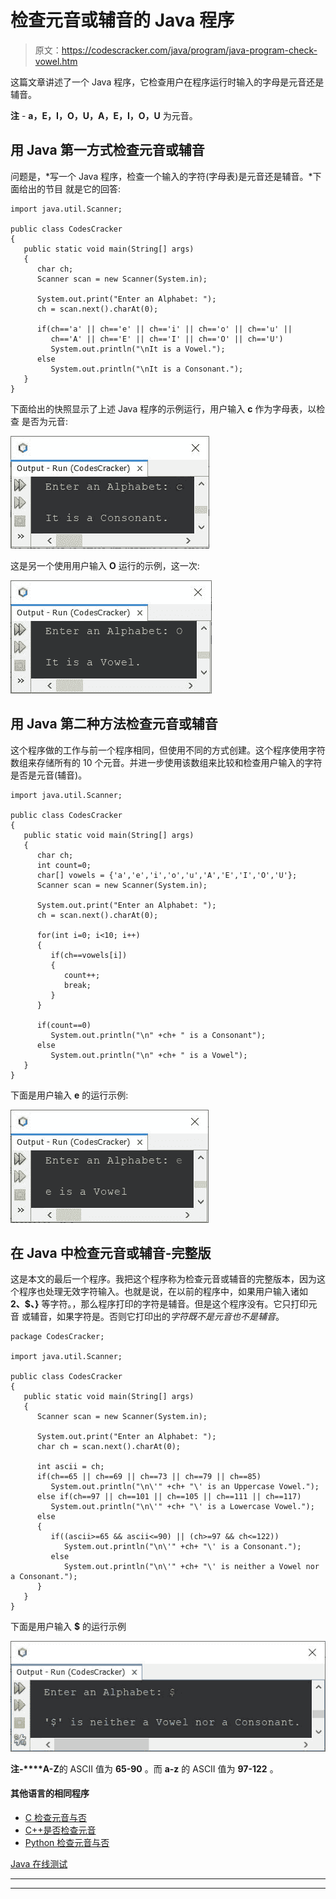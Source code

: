 # 检查元音或辅音的 Java 程序

> 原文：<https://codescracker.com/java/program/java-program-check-vowel.htm>

这篇文章讲述了一个 Java 程序，它检查用户在程序运行时输入的字母是元音还是辅音。

**注** - **a，E，I，O，U，A，E，I，O，U** 为元音。

## 用 Java 第一方式检查元音或辅音

问题是，*写一个 Java 程序，检查一个输入的字符(字母表)是元音还是辅音。*下面给出的节目 就是它的回答:

```
import java.util.Scanner;

public class CodesCracker
{
   public static void main(String[] args)
   {
      char ch;
      Scanner scan = new Scanner(System.in);

      System.out.print("Enter an Alphabet: ");
      ch = scan.next().charAt(0);

      if(ch=='a' || ch=='e' || ch=='i' || ch=='o' || ch=='u' ||
         ch=='A' || ch=='E' || ch=='I' || ch=='O' || ch=='U')
         System.out.println("\nIt is a Vowel.");
      else
         System.out.println("\nIt is a Consonant.");
   }
}
```

下面给出的快照显示了上述 Java 程序的示例运行，用户输入 **c** 作为字母表，以检查 是否为元音:

![Java Program check vowel](img/97269ba4f902364106d4bff2951080fc.png)

这是另一个使用用户输入 **O** 运行的示例，这一次:

![java check vowel or not](img/a031a7837b8d8bb5a2b2d89effe0cf75.png)

## 用 Java 第二种方法检查元音或辅音

这个程序做的工作与前一个程序相同，但使用不同的方式创建。这个程序使用字符数组来存储所有的 10 个元音。并进一步使用该数组来比较和检查用户输入的字符是否是元音(辅音)。

```
import java.util.Scanner;

public class CodesCracker
{
   public static void main(String[] args)
   {
      char ch;
      int count=0;
      char[] vowels = {'a','e','i','o','u','A','E','I','O','U'};
      Scanner scan = new Scanner(System.in);

      System.out.print("Enter an Alphabet: ");
      ch = scan.next().charAt(0);

      for(int i=0; i<10; i++)
      {
         if(ch==vowels[i])
         {
            count++;
            break;
         }
      }

      if(count==0)
         System.out.println("\n" +ch+ " is a Consonant");
      else
         System.out.println("\n" +ch+ " is a Vowel");
   }
}
```

下面是用户输入 **e** 的运行示例:

![check vowel in java program](img/5179301441aaf81bc1e5a6c8896d07b0.png)

## 在 Java 中检查元音或辅音-完整版

这是本文的最后一个程序。我把这个程序称为检查元音或辅音的完整版本，因为这个程序也处理无效字符输入。也就是说，在以前的程序中，如果用户输入诸如 **2、$、}** 等字符。，那么程序打印的字符是辅音。但是这个程序没有。它只打印元音 或辅音，如果字符是。否则它打印出的*字符既不是元音也不是辅音*。

```
package CodesCracker;

import java.util.Scanner;

public class CodesCracker
{
   public static void main(String[] args)
   {
      Scanner scan = new Scanner(System.in);

      System.out.print("Enter an Alphabet: ");
      char ch = scan.next().charAt(0);

      int ascii = ch;
      if(ch==65 || ch==69 || ch==73 || ch==79 || ch==85)
         System.out.println("\n\'" +ch+ "\' is an Uppercase Vowel.");
      else if(ch==97 || ch==101 || ch==105 || ch==111 || ch==117)
         System.out.println("\n\'" +ch+ "\' is a Lowercase Vowel.");
      else
      {
         if((ascii>=65 && ascii<=90) || (ch>=97 && ch<=122))
            System.out.println("\n\'" +ch+ "\' is a Consonant.");
         else
            System.out.println("\n\'" +ch+ "\' is neither a Vowel nor a Consonant.");
      }
   }
}
```

下面是用户输入 **$** 的运行示例

![java check vowel or consonant](img/0d9f1bcd0804a6ce8a495dcab75f1d2d.png)

**注-****A-Z**的 ASCII 值为 **65-90** 。而 **a-z** 的 ASCII 值为 **97-122** 。

#### 其他语言的相同程序

*   [C 检查元音与否](/c/program/c-program-check-vowel.htm)
*   [C++是否检查元音](/cpp/program/cpp-program-check-vowel.htm)
*   [Python 检查元音与否](/python/program/python-program-check-vowel.htm)

[Java 在线测试](/exam/showtest.php?subid=1)

* * *

* * *